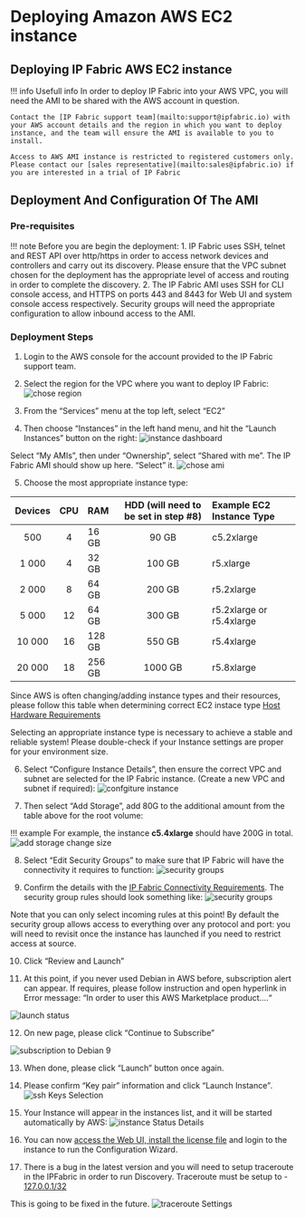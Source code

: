 # Deploying Amazon AWS EC2 instance

## **Deploying IP Fabric AWS EC2 instance**

!!! info Usefull info
    In order to deploy IP Fabric into your AWS VPC, you will need the AMI to be shared with the AWS account in question.
    
    Contact the [IP Fabric support team](mailto:support@ipfabric.io) with your AWS account details and the region in which you want to deploy instance, and the team will ensure the AMI is available to you to install.  
    
    Access to AWS AMI instance is restricted to registered customers only. Please contact our [sales representative](mailto:sales@ipfabric.io) if you are interested in a trial of IP Fabric


## **Deployment And Configuration Of The AMI**

### Pre-requisites



!!! note
    Before you are begin the deployment:
    1.  IP Fabric uses SSH, telnet and REST API over http/https in order to access network devices and controllers and carry out its discovery.
    Please ensure that the VPC subnet chosen for the deployment has the appropriate level of access and routing in order to complete the discovery.
    2. The IP Fabric AMI uses SSH for CLI console access, and HTTPS on ports 443 and 8443 for Web UI and system console access respectively.
    Security groups will need the appropriate configuration to allow inbound access to the AMI.

### Deployment Steps

1.  Login to the AWS console for the account provided to the IP Fabric support team.
2.  Select the region for the VPC where you want to deploy IP Fabric:  
![chose region](aws_chose_region.png)

3.  From the “Services” menu at the top left, select “EC2”

4.  Then choose “Instances” in the left hand menu, and hit the “Launch Instances” button on the right:
![instance dashboard](aws_instance_dashboard.png)

Select “My AMIs”, then under “Ownership”, select “Shared with me”. The IP Fabric AMI should show up here. “Select” it.
![chose ami](aws_chose_ami.png)

5.  Choose the most appropriate instance type:


| Devices | CPU | RAM    | HDD (will need to be set in step #8) | Example EC2 Instance Type |
|:-------:|:---:|:-------|:------------------------------------:|:--------------------------|
| 500     | 4   | 16 GB  | 90 GB                                | c5.2xlarge                |
| 1 000   | 4   | 32 GB  | 100 GB                               | r5.xlarge                 |
| 2 000   | 8   | 64 GB  | 200 GB                               | r5.2xlarge                |
| 5 000   | 12  | 64 GB  | 300 GB                               | r5.2xlarge or r5.4xlarge  |
| 10 000  | 16  | 128 GB | 550 GB                               | r5.4xlarge                |
| 20 000  | 18  | 256 GB | 1000 GB                              | r5.8xlarge                |

Since AWS is often changing/adding instance types and their resources, please follow this table when determining correct EC2 instace type [Host Hardware Requirements](Host_Hardware_Requirements)

Selecting an appropriate instance type is necessary to achieve a stable and reliable system! Please double-check if your Instance settings are proper for your environment size.

6. Select “Configure Instance Details”, then ensure the correct VPC and subnet are selected for the IP Fabric instance.
(Create a new VPC and subnet if required):
![confgiture instance](aws_confgiture_instance.png)

7. Then select “Add Storage”, add 80G to the additional amount from the table above for the root volume:

!!! example
    For example, the instance **c5.4xlarge** should have 200G in total.
    ![add storage change size](aws_add_storage_change_size.png)

8. Select “Edit Security Groups” to make sure that IP Fabric will have the connectivity it requires to function:
![security groups](aws_security_groups.png)

9. Confirm the details with the [IP Fabric Connectivity Requirements](Network_Connectivity_Requirements). The security group rules should look something like:
![security groups](aws_configure_security_groups.png)

Note that you can only select incoming rules at this point! By default the security group allows access to everything over any protocol and port: you will need to revisit once the instance has launched if you need to restrict access at source.


10. Click “Review and Launch”

11. At this point, if you never used Debian in AWS before, subscription alert can appear. If requires, please follow instruction and open hyperlink in Error message: “In order to user this AWS Marketplace product….“

![launch status](aws_launch_status.png)

12. On new page, please click “Continue to Subscribe”

![subscription to Debian 9](aws_subscription_to_debian_9.png)

13. When done, please click “Launch” button once again.

14. Please confirm “Key pair” information and click “Launch Instance”*.*
![ssh Keys Selection](aws_ssh_keys_selection.png)

15. Your Instance will appear in the instances list, and it will be started automatically by AWS:
![instance Status Details](aws_instance_status_details.png)

16. You can now [access the Web UI, install the license file](Access_User_Interface_and_Install_License) and login to the instance to run the Configuration Wizard.

17. There is a bug in the latest version and you will need to setup traceroute in the IPFabric in order to run Discovery. Traceroute must be setup to - [127.0.0.1/32](http://127.0.0.1/32)

This is going to be fixed in the future.
![traceroute Settings](aws_traceroute_settings.png)
